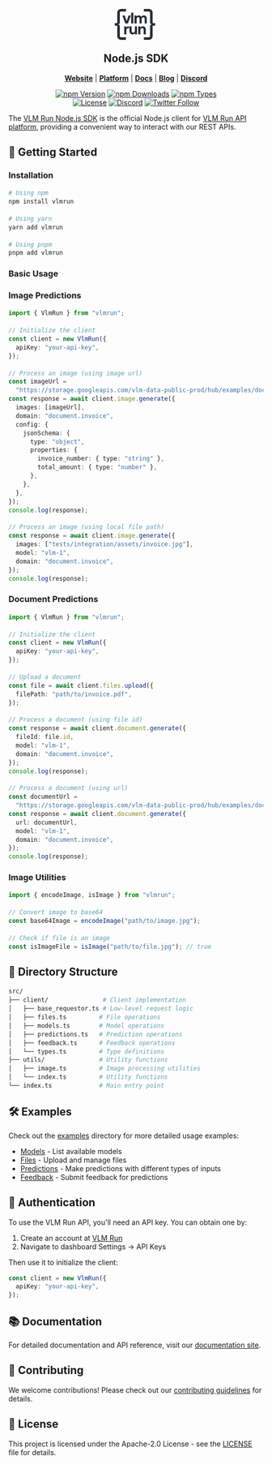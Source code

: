 <div align="center">
<p align="center" style="width: 100%;">
    <img src="https://raw.githubusercontent.com/vlm-run/.github/refs/heads/main/profile/assets/vlm-black.svg" alt="VLM Run Logo" width="80" style="margin-bottom: -5px; color: #2e3138; vertical-align: middle; padding-right: 5px;"><br>
</p>
<h2>Node.js SDK</h2>
<p align="center"><a href="https://docs.vlm.run"><b>Website</b></a> | <a href="https://app.vlm.run/"><b>Platform</b></a> | <a href="https://docs.vlm.run/"><b>Docs</b></a> | <a href="https://docs.vlm.run/blog"><b>Blog</b></a> | <a href="https://discord.gg/AMApC2UzVY"><b>Discord</b></a>
</p>
<p align="center">
<a href="https://www.npmjs.com/package/vlmrun"><img alt="npm Version" src="https://img.shields.io/npm/v/vlmrun.svg"></a>
<a href="https://www.npmjs.com/package/vlmrun"><img alt="npm Downloads" src="https://img.shields.io/npm/dm/vlmrun.svg"></a>
<a href="https://www.npmjs.com/package/vlmrun"><img alt="npm Types" src="https://img.shields.io/npm/types/vlmrun.svg"></a><br>
<a href="https://github.com/vlm-run/vlmrun-node-sdk/blob/main/LICENSE"><img alt="License" src="https://img.shields.io/badge/license-Apache--2.0-blue"></a>
<a href="https://discord.gg/AMApC2UzVY"><img alt="Discord" src="https://img.shields.io/badge/discord-chat-purple?color=%235765F2&label=discord&logo=discord"></a>
<a href="https://twitter.com/vlmrun"><img alt="Twitter Follow" src="https://img.shields.io/twitter/follow/vlmrun.svg?style=social&logo=twitter"></a>
</p>
</div>

The [VLM Run Node.js SDK](https://www.npmjs.com/package/vlmrun) is the official Node.js client for [VLM Run API platform](https://docs.vlm.run), providing a convenient way to interact with our REST APIs.

## 🚀 Getting Started

### Installation

```bash
# Using npm
npm install vlmrun

# Using yarn
yarn add vlmrun

# Using pnpm
pnpm add vlmrun
```

### Basic Usage

### Image Predictions

```typescript
import { VlmRun } from "vlmrun";

// Initialize the client
const client = new VlmRun({
  apiKey: "your-api-key",
});

// Process an image (using image url)
const imageUrl =
  "https://storage.googleapis.com/vlm-data-public-prod/hub/examples/document.invoice/invoice_1.jpg";
const response = await client.image.generate({
  images: [imageUrl],
  domain: "document.invoice",
  config: {
    jsonSchema: {
      type: "object",
      properties: {
        invoice_number: { type: "string" },
        total_amount: { type: "number" },
      },
    },
  },
});
console.log(response);

// Process an image (using local file path)
const response = await client.image.generate({
  images: ["tests/integration/assets/invoice.jpg"],
  model: "vlm-1",
  domain: "document.invoice",
});
console.log(response);
```

### Document Predictions

```typescript
import { VlmRun } from "vlmrun";

// Initialize the client
const client = new VlmRun({
  apiKey: "your-api-key",
});

// Upload a document
const file = await client.files.upload({
  filePath: "path/to/invoice.pdf",
});

// Process a document (using file id)
const response = await client.document.generate({
  fileId: file.id,
  model: "vlm-1",
  domain: "document.invoice",
});
console.log(response);

// Process a document (using url)
const documentUrl =
  "https://storage.googleapis.com/vlm-data-public-prod/hub/examples/document.invoice/google_invoice.pdf";
const response = await client.document.generate({
  url: documentUrl,
  model: "vlm-1",
  domain: "document.invoice",
});
console.log(response);
```

### Image Utilities

```typescript
import { encodeImage, isImage } from "vlmrun";

// Convert image to base64
const base64Image = encodeImage("path/to/image.jpg");

// Check if file is an image
const isImageFile = isImage("path/to/file.jpg"); // true
```

## 📂 Directory Structure

```bash
src/
├── client/               # Client implementation
│   ├── base_requestor.ts # Low-level request logic
│   ├── files.ts         # File operations
│   ├── models.ts        # Model operations
│   ├── predictions.ts   # Prediction operations
│   ├── feedback.ts      # Feedback operations
│   └── types.ts         # Type definitions
├── utils/               # Utility functions
│   ├── image.ts         # Image processing utilities
│   └── index.ts         # Utility functions
└── index.ts             # Main entry point
```

## 🛠️ Examples

Check out the [examples](./examples) directory for more detailed usage examples:

- [Models](./examples/models.ts) - List available models
- [Files](./examples/files.ts) - Upload and manage files
- [Predictions](./examples/predictions.ts) - Make predictions with different types of inputs
- [Feedback](./examples/feedback.ts) - Submit feedback for predictions

## 🔑 Authentication

To use the VLM Run API, you'll need an API key. You can obtain one by:

1. Create an account at [VLM Run](https://app.vlm.run)
2. Navigate to dashboard Settings -> API Keys

Then use it to initialize the client:

```typescript
const client = new VlmRun({
  apiKey: "your-api-key",
});
```

## 📚 Documentation

For detailed documentation and API reference, visit our [documentation site](https://docs.vlm.run).

## 🤝 Contributing

We welcome contributions! Please check out our [contributing guidelines](docs/CONTRIBUTING.md) for details.

## 📝 License

This project is licensed under the Apache-2.0 License - see the [LICENSE](LICENSE) file for details.
